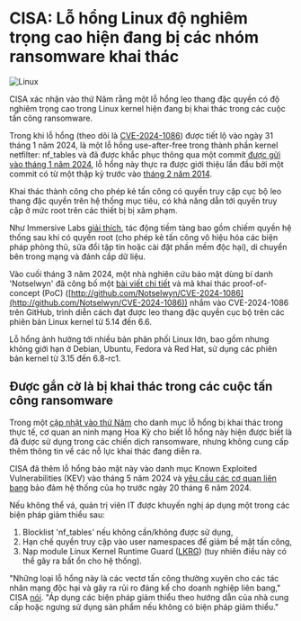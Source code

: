 # CISA: Lỗ hổng Linux độ nghiêm trọng cao hiện đang bị các nhóm ransomware khai thác

![Linux](https://www.bleepstatic.com/content/hl-images/2025/10/31/Linux.jpg)

CISA xác nhận vào thứ Năm rằng một lỗ hổng leo thang đặc quyền có độ nghiêm trọng cao trong Linux kernel hiện đang bị khai thác trong các cuộc tấn công ransomware.

Trong khi lỗ hổng (theo dõi là [CVE-2024-1086](https://security-tracker.debian.org/tracker/CVE-2024-1086)) được tiết lộ vào ngày 31 tháng 1 năm 2024, là một lỗ hổng use-after-free trong thành phần kernel netfilter: nf\_tables và đã được khắc phục thông qua một commit [được gửi vào tháng 1 năm 2024](https://git.kernel.org/pub/scm/linux/kernel/git/torvalds/linux.git/commit/?id=f342de4e2f33e0e39165d8639387aa6c19dff660), lỗ hổng này thực ra được giới thiệu lần đầu bởi một commit có từ một thập kỷ trước vào [tháng 2 năm 2014](https://git.kernel.org/pub/scm/linux/kernel/git/torvalds/linux.git/commit/?id=e0abdadcc6e1).

Khai thác thành công cho phép kẻ tấn công có quyền truy cập cục bộ leo thang đặc quyền trên hệ thống mục tiêu, có khả năng dẫn tới quyền truy cập ở mức root trên các thiết bị bị xâm phạm.

Như Immersive Labs [giải thích](https://community.immersivelabs.com/blog/the-human-connection-blog/unpacking-cve-2024-1086-a-critical-linux-kernel-flaw/631), tác động tiềm tàng bao gồm chiếm quyền hệ thống sau khi có quyền root (cho phép kẻ tấn công vô hiệu hóa các biện pháp phòng thủ, sửa đổi tập tin hoặc cài đặt phần mềm độc hại), di chuyển bên trong mạng và đánh cắp dữ liệu.

Vào cuối tháng 3 năm 2024, một nhà nghiên cứu bảo mật dùng bí danh 'Notselwyn' đã công bố một [bài viết chi tiết](https://pwning.tech/nftables/) và mã khai thác proof-of-concept (PoC) ([http://github.com/Notselwyn/CVE-2024-1086](http://github.com/Notselwyn/CVE-2024-1086)) nhắm vào CVE-2024-1086 trên GitHub, trình diễn cách đạt được leo thang đặc quyền cục bộ trên các phiên bản Linux kernel từ 5.14 đến 6.6.

Lỗ hổng ảnh hưởng tới nhiều bản phân phối Linux lớn, bao gồm nhưng không giới hạn ở Debian, Ubuntu, Fedora và Red Hat, sử dụng các phiên bản kernel từ 3.15 đến 6.8-rc1.

## Được gắn cờ là bị khai thác trong các cuộc tấn công ransomware

Trong một [cập nhật vào thứ Năm](https://www.cisa.gov/known-exploited-vulnerabilities-catalog?field%5Fcve=CVE-2024-1086) cho danh mục lỗ hổng bị khai thác trong thực tế, cơ quan an ninh mạng Hoa Kỳ cho biết lỗ hổng này hiện được biết là đã được sử dụng trong các chiến dịch ransomware, nhưng không cung cấp thêm thông tin về các nỗ lực khai thác đang diễn ra.

CISA đã thêm lỗ hổng bảo mật này vào danh mục Known Exploited Vulnerabilities (KEV) vào tháng 5 năm 2024 và [yêu cầu các cơ quan liên bang](https://www.bleepingcomputer.com/news/security/cisa-warns-of-actively-exploited-linux-privilege-elevation-flaw/) bảo đảm hệ thống của họ trước ngày 20 tháng 6 năm 2024.

Nếu không thể vá, quản trị viên IT được khuyến nghị áp dụng một trong các biện pháp giảm thiểu sau:

1. Blocklist 'nf\_tables' nếu không cần/không được sử dụng,
2. Hạn chế quyền truy cập vào user namespaces để giảm bề mặt tấn công,
3. Nạp module Linux Kernel Runtime Guard ([LKRG](https://github.com/lkrg-org/lkrg)) (tuy nhiên điều này có thể gây ra bất ổn cho hệ thống).

"Những loại lỗ hổng này là các vectơ tấn công thường xuyên cho các tác nhân mạng độc hại và gây ra rủi ro đáng kể cho doanh nghiệp liên bang," CISA [nói](https://www.cisa.gov/news-events/alerts/2024/05/30/cisa-adds-two-known-exploited-vulnerabilities-catalog). "Áp dụng các biện pháp giảm thiểu theo hướng dẫn của nhà cung cấp hoặc ngưng sử dụng sản phẩm nếu không có biện pháp giảm thiểu."